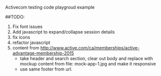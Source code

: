 Activecom testing code playgroud example

##TODO:
  1. Fix font issues
  2. Add javascript to expand/collapse session details
  3. fix icons
  4. refactor javascript	
  5. content from http://www.active.com/ca/memberships/active-advantage-membership-2015
     - take header and search section, clear out body and replace with mockup content from file: mock-app-1.jpg and make it responsive
     - use same footer from url.

